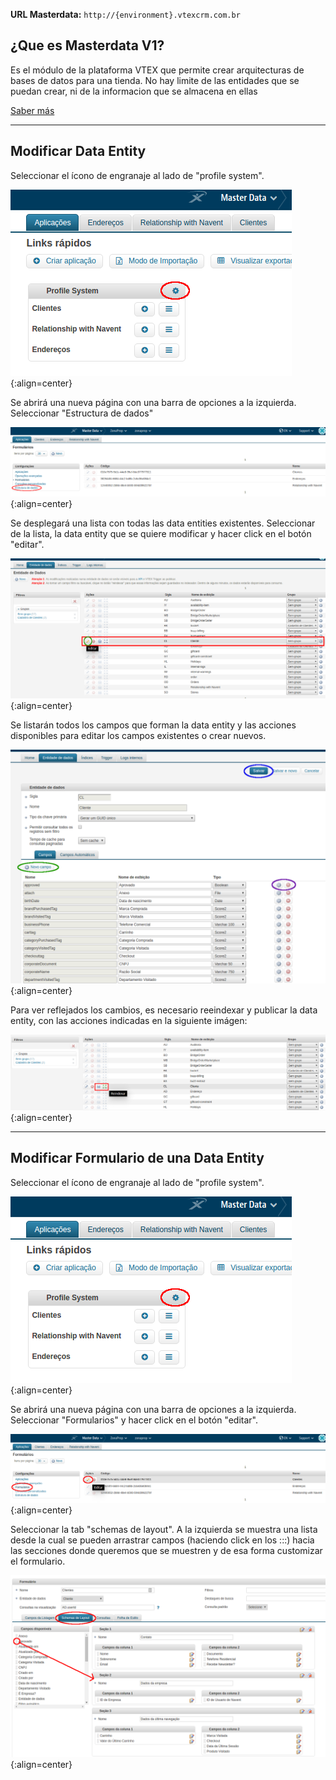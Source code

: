**URL Masterdata:** `http://{environment}.vtexcrm.com.br`  

## ¿Que es Masterdata V1?

Es el módulo de la plataforma VTEX que permite crear arquitecturas de bases de datos para una tienda. No hay limite de las entidades que se puedan crear, ni de la informacion que se almacena en ellas  

[Saber más](https://help.vtex.com/es/tutorial/master-data-v2--3JJ1mlzuo88w22gO0gy0QS)

---

## Modificar Data Entity

Seleccionar el &iacute;cono de engranaje al lado de &quot;profile system&quot;.  

![](../img/master1.png){:align=center}

Se abrir&aacute; una nueva p&aacute;gina con una barra de opciones a la izquierda. Seleccionar &quot;Estructura de dados&quot;  

![](../img/master2.png){:align=center}

Se desplegar&aacute; una lista con todas las data entities existentes. Seleccionar de la lista, la data entity que se quiere modificar y hacer click en el bot&oacute;n &quot;editar&quot;.  

![](../img/master3.png){:align=center}

Se listar&aacute;n todos los campos que forman la data entity y las acciones disponibles para editar los campos existentes o crear nuevos.  

![](../img/master4.png){:align=center}

Para ver reflejados los cambios, es necesario reeindexar y publicar la data entity, con las acciones indicadas en la siguiente im&aacute;gen:

![](../img/master5.png){:align=center}

---

## Modificar Formulario de una Data Entity

Seleccionar el &iacute;cono de engranaje al lado de &quot;profile system&quot;.  

![](../img/master1.png){:align=center}

Se abrir&aacute; una nueva p&aacute;gina con una barra de opciones a la izquierda. Seleccionar &quot;Formularios&quot; y hacer click en el bot&oacute;n &quot;editar&quot;.

![](../img/form1.png){:align=center}

Seleccionar la tab &quot;schemas de layout&quot;. A la izquierda se muestra una lista desde la cual se pueden arrastrar campos (haciendo click en los :::) hacia las secciones donde queremos que se muestren y de esa forma customizar el formulario.

![](../img/form2.png){:align=center}